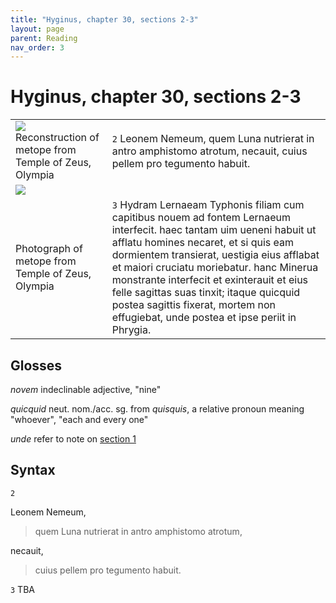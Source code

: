 ```yaml
---
title: "Hyginus, chapter 30, sections 2-3"
layout: page
parent: Reading
nav_order: 3
---
```


# Hyginus, chapter 30, sections 2-3


| | |
| --- | ---  | 
| ![](https://greekmythcomix.files.wordpress.com/2020/05/labour-1-metope-sketch.png) <br/> Reconstruction of metope from Temple of Zeus, Olympia| `2` Leonem Nemeum, quem Luna nutrierat in antro amphistomo atrotum, necauit, cuius pellem pro tegumento habuit. | 
|  ![](http://www.hellenicaworld.com/Greece/Art/Ancient/ImagesDE/Olympia/Herc6.jpg) <br/>
Photograph of metope from Temple of Zeus, Olympia | `3` Hydram Lernaeam Typhonis filiam cum capitibus nouem ad fontem Lernaeum interfecit. haec tantam uim ueneni habuit ut afflatu homines necaret, et si quis eam dormientem transierat, uestigia eius afflabat et maiori cruciatu moriebatur. hanc Minerua monstrante interfecit et exinterauit et eius felle sagittas suas tinxit; itaque quicquid postea sagittis fixerat, mortem non effugiebat, unde postea et ipse periit in Phrygia. |


## Glosses

*novem* indeclinable adjective, "nine"

*quicquid* neut. nom./acc. sg. from *quisquis*, a relative pronoun meaning "whoever", "each and every one"

*unde* refer to note on [section 1](../ch30a/)

## Syntax

`2`

Leonem Nemeum, 

> quem Luna nutrierat in antro amphistomo atrotum, 

necauit, 

> cuius pellem pro tegumento habuit.


`3` TBA